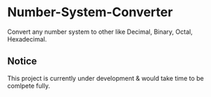 # Number-System-Converter

Convert any number system to other like Decimal, Binary, Octal, Hexadecimal.

## Notice

This project is currently under development & would take time to be comlpete fully.
